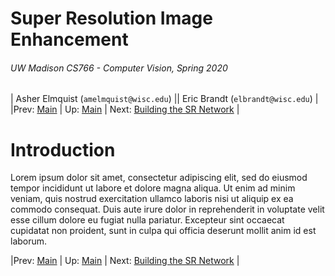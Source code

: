 # Super Resolution Image Enhancement
###### UW Madison CS766 - Computer Vision, Spring 2020

| Asher Elmquist (```amelmquist@wisc.edu```) || Eric Brandt (```elbrandt@wisc.edu```) |
|Prev: [Main](SR_Main.md) | Up: [Main](SR_Main.md) | Next: [Building the SR Network](SR_Building.md) |

# Introduction
Lorem ipsum dolor sit amet, consectetur adipiscing elit, sed do eiusmod tempor incididunt ut labore et dolore magna aliqua. Ut enim ad minim veniam, quis nostrud exercitation ullamco laboris nisi ut aliquip ex ea commodo consequat. Duis aute irure dolor in reprehenderit in voluptate velit esse cillum dolore eu fugiat nulla pariatur. Excepteur sint occaecat cupidatat non proident, sunt in culpa qui officia deserunt mollit anim id est laborum.

|Prev: [Main](SR_Main.md) | Up: [Main](SR_Main.md) | Next: [Building the SR Network](SR_Building.md) |
